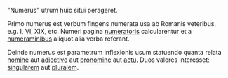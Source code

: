 "Numerus" utrum huic situi perageret.

Primo numerus est verbum fingens numerata usa ab Romanis veteribus, e.g. I, VI, XIX, etc. Numeri pagina [numeratoris](../../../src/facies/numerare.vue) calcularentur et a [numeraminibus](numeramen.md) aliquot alia verba referant.

Deinde numerus est parametrum inflexionis usum statuendo quanta relata [nomine](nomen.md) aut [adiectivo](adiectivum.md) aut [pronomine](pronomen.md) aut [actu](actus.md). Duos valores interesset: [singularem](singularis.md) aut [pluralem](pluralis.md).
